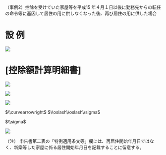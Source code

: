 （事例2）控除を受けていた家屋等を平成15 年４月１日以後に勤務先からの転任の命令等に基因して居住の用に供しなくなった後、再び居住の用に供した場合

# 設 例

![](https://www.nta.go.jp/tmp/40ffb3f3-c7c6-4ff6-96c5-425509f9a0c7/images/ec1c712e11584c280ffac5ff48d2cacf2f03659ba598bad895de0b6c45130de0.jpg)

# \[控除額計算明細書\]

![](https://www.nta.go.jp/tmp/40ffb3f3-c7c6-4ff6-96c5-425509f9a0c7/images/7ac4579be27118b8fc139dd349018312d8cb392a522ab6c9d296217ca7b30ced.jpg)

![](https://www.nta.go.jp/tmp/40ffb3f3-c7c6-4ff6-96c5-425509f9a0c7/images/93119caec8752e4bf243d33b892cb4d26b351d237db204c0ebe021c128485be9.jpg)

![](https://www.nta.go.jp/tmp/40ffb3f3-c7c6-4ff6-96c5-425509f9a0c7/images/0e0daa7a06c91c8ca17c7325de46463dcb8b33ff122d126bb182db7124b71f7f.jpg)

$\\curvearrowright$ $\\oslash\\oslash\\sigma$

$\\sigma$

![](https://www.nta.go.jp/tmp/40ffb3f3-c7c6-4ff6-96c5-425509f9a0c7/images/5ab3ca0e6b3c48c208ccbdb8867de8222b22a12d1a4d2b915e3047222c8fdb12.jpg)

（注） 申告書第二表の「特例適用条文等」欄には、再居住開始年月日ではなく、新築等した家屋に係る居住開始年月日を記載することに留意する。